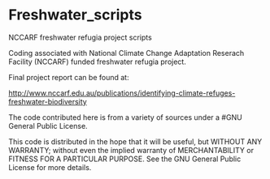 Freshwater_scripts
==================

NCCARF freshwater refugia project scripts

Coding associated with National Climate Change Adaptation Reserach Facility (NCCARF) funded freshwater refugia project. 

Final project report can be found at:

http://www.nccarf.edu.au/publications/identifying-climate-refuges-freshwater-biodiversity

The code contributed here is from a variety of sources under a #GNU General Public License.

This code is distributed in the hope that it will be useful,
but WITHOUT ANY WARRANTY; without even the implied warranty of
MERCHANTABILITY or FITNESS FOR A PARTICULAR PURPOSE.  See the
GNU General Public License for more details.
